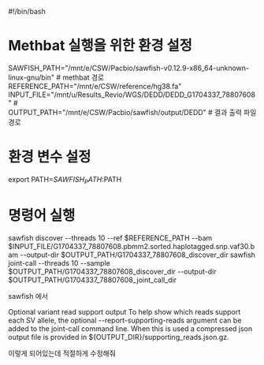 #!/bin/bash

# Methbat 실행을 위한 환경 설정
SAWFISH_PATH="/mnt/e/CSW/Pacbio/sawfish-v0.12.9-x86_64-unknown-linux-gnu/bin"  # methbat 경로
REFERENCE_PATH="/mnt/e/CSW/reference/hg38.fa" 
INPUT_FILE="/mnt/u/Results_Revio/WGS/DEDD/DEDD_G1704337_78807608"  #   
OUTPUT_PATH="/mnt/e/CSW/Pacbio/sawfish/output/DEDD"  # 결과 출력 파일 경로

# 환경 변수 설정
export PATH=$SAWFISH_PATH:$PATH

# 명령어 실행
sawfish discover --threads 10 --ref $REFERENCE_PATH --bam $INPUT_FILE/G1704337_78807608.pbmm2.sorted.haplotagged.snp.vaf30.bam --output-dir $OUTPUT_PATH/G1704337_78807608_discover_dir
sawfish joint-call --threads 10 --sample $OUTPUT_PATH/G1704337_78807608_discover_dir --output-dir $OUTPUT_PATH/G1704337_78807608_joint_call_dir



sawfish 에서

Optional variant read support output
To help show which reads support each SV allele, the optional --report-supporting-reads argument can be added to the joint-call command line. When this is used a compressed json output file is provided in ${OUTPUT_DIR}/supporting_reads.json.gz. 

이렇게 되어있는데 적절하게 수정해줘
